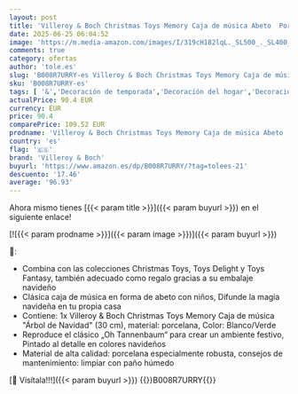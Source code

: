 ```yaml
---
layout: post
title: 'Villeroy & Boch Christmas Toys Memory Caja de música Abeto  Porcelana  Blanco/Verde'
date: 2025-06-25 06:04:52
image: 'https://m.media-amazon.com/images/I/319cH182lqL._SL500_._SL400_.jpg'
comments: true
category: ofertas
author: 'tole.es'
slug: 'B008R7URRY-es Villeroy & Boch Christmas Toys Memory Caja de música Abeto...'
sku: 'B008R7URRY-es'
tags: [ '&','Decoración de temporada','Decoración del hogar','Decoración original para navidad','Hogar y cocina','boch','christmas','villeroy','villeroy & boch','🇪🇸', ]
actualPrice: 90.4 EUR
currency: EUR
price: 90.4
comparePrice: 109.52 EUR
prodname: 'Villeroy & Boch Christmas Toys Memory Caja de música Abeto  Porcelana  Blanco/Verde'
country: 'es'
flag: '🇪🇸'
brand: 'Villeroy & Boch'
buyurl: 'https://www.amazon.es/dp/B008R7URRY/?tag=tolees-21'
descuento: '17.46'
average: '96.93'
---
```


Ahora mismo tienes [{{< param title >}}]({{< param buyurl >}}) en el siguiente enlace!

[![{{< param prodname >}}]({{< param image >}})]({{< param buyurl >}})

🔎:

- Combina con las colecciones Christmas Toys, Toys Delight y Toys Fantasy, también adecuado como regalo gracias a su embalaje navideño
- Clásica caja de música en forma de abeto con niños, Difunde la magia navideña en tu propia casa
- Contiene: 1x Villeroy & Boch Christmas Toys Memory Caja de música "Árbol de Navidad" (30 cm), material: porcelana, Color: Blanco/Verde
- Reproduce el clásico „Oh Tannenbaum“ para crear un ambiente festivo, Pintado al detalle en colores navideños
- Material de alta calidad: porcelana especialmente robusta, consejos de mantenimiento: limpiar con paño húmedo

[🛒 Visítala!!!]({{< param buyurl >}})
{{<world>}}B008R7URRY{{</world>}}
